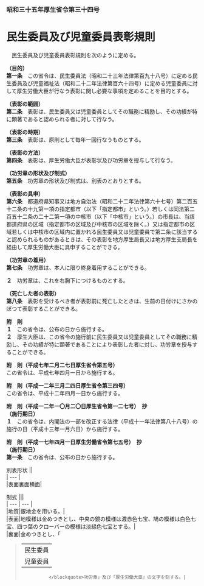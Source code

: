 ### 昭和三十五年厚生省令第三十四号  
# 民生委員及び児童委員表彰規則  
　民生委員及び児童委員表彰規則を次のように定める。  
  
**（目的）**  
**第一条**　この省令は、民生委員法（昭和二十三年法律第百九十八号）に定める民生委員及び児童福祉法（昭和二十二年法律第百六十四号）に定める児童委員に対して厚生労働大臣が行なう表彰に関し必要な事項を定めることを目的とする。  
  
**（表彰の範囲）**  
**第二条**　表彰は、民生委員又は児童委員としてその職務に精励し、その功績が特に顕著であると認められる者に対して行なう。  
  
**（表彰の時期）**  
**第三条**　表彰は、原則として毎年一回行なうものとする。  
  
**（表彰の方法）**  
**第四条**　表彰は、厚生労働大臣が表彰状及び功労章を授与して行なう。  
  
**（功労章の形状及び制式）**  
**第五条**　功労章の形状及び制式は、別表のとおりとする。  
  
**（表彰の具申）**  
**第六条**　都道府県知事又は地方自治法（昭和二十二年法律第六十七号）第二百五十二条の十九第一項の指定都市（以下「指定都市」という。）若しくは同法第二百五十二条の二十二第一項の中核市（以下「中核市」という。）の市長は、当該都道府県の区域（指定都市の区域及び中核市の区域を除く。）又は指定都市の区域若しくは中核市の区域内に置かれる民生委員又は児童委員で第二条に該当すると認められるものがあるときは、その表彰を地方厚生局長又は地方厚生支局長を経由して厚生労働大臣に具申することができる。  
  
**（功労章の着用）**  
**第七条**　功労章は、本人に限り終身着用することができる。  
  
**２**　功労章は、これを右胸下につけるものとする。  
  
**（死亡した者の表彰）**  
**第八条**　表彰を受けるべき者が表彰前に死亡したときは、生前の日付けにさかのぼつて表彰することができる。  
  
**附　則**  
**１**　この省令は、公布の日から施行する。  
**２**　厚生大臣は、この省令の施行前に民生委員又は児童委員としてその職務に精励し、その功績が特に顕著であることにより表彰した者に対し、功労章を授与することができる。  
  
**附　則（平成七年二月二七日厚生省令第五号）**  
この省令は、平成七年四月一日から施行する。  
  
**附　則（平成一二年三月二四日厚生省令第三四号）**  
この省令は、平成十二年四月一日から施行する。  
  
**附　則（平成一二年一〇月二〇日厚生省令第一二七号）　抄**  
**（施行期日）**  
**１**　この省令は、内閣法の一部を改正する法律（平成十一年法律第八十八号）の施行の日（平成十三年一月六日）から施行する。  
  
**附　則（平成一七年四月一日厚生労働省令第七五号）　抄**  
**（施行期日）**  
**第一条**　この省令は、公布の日から施行する。  
  
別表形状
||  
| --- |  
|表面裏面横面|  
  
制式
|||  
| --- | --- |  
|地質|銀地金を用いる。|  
|表面|地模様は金めつきとし、中央の鏡の模様は濃赤色七宝、鳩の模様は白色七宝、四つ葉のクローバーの模様は淡緑色七宝とする。|  
|裏面|金めつきとし、「<blockquote>
                
||  
| --- |  
|民生委員|  
|児童委員|  
  

              </blockquote>功労章」及び「厚生労働大臣」の文字を刻する。|  
  
